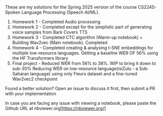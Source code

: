 These are my solutions for the Spring 2025 version of the course CS224S-Spoken Language Processing (Speech AI/ML).

1. Homework 1 - Completed
   Audio processing
3. Homework 2 - Completed except for the simplistic part of generating voice samples from Bark 
   Covers TTS
4. Homework 3 - Completed
   CTC algorithm (Warm-up notebook) + Building  Wav2vec (Main notebook). Completed
5. Homework 4 - Completed
   creating & analysing t-SNE embeddings for multiple low-resource languages. Getting a baseline WER OF 56% using the HF Transformers library
6. Final project - Reduced WER from 56% to 38%. WIP to bring it down to sub-30%
   Reducing WER on low-resource language(isiZulu - a Sub-Saharan language) using only Fleurs dataset and a fine-tuned Wav2vec2 checkpoint

Found a better solution? Open an issue to discuss it first, then submit a PR with your implementation

In case you are facing any issue with viewing a notebook, please paste the Github URL at nbviewer.org[https://nbviewer.org/]
   
